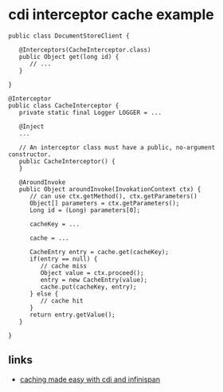 # cdi interceptor cache example

```
public class DocumentStoreClient {

   @Interceptors(CacheInterceptor.class)
   public Object get(long id) {
      // ...
   }
   
}
```

```
@Interceptor
public class CacheInterceptor {
   private static final Logger LOGGER = ...
   
   @Inject
   ...
   
   // An interceptor class must have a public, no-argument constructor.
   public CacheInterceptor() {
   }

   @AroundInvoke
   public Object aroundInvoke(InvokationContext ctx) {
      // can use ctx.getMethod(), ctx.getParameters()
      Object[] parameters = ctx.getParameters();
      Long id = (Long) parameters[0];
      
      cacheKey = ...
      
      cache = ...
      
      CacheEntry entry = cache.get(cacheKey);
      if(entry == null) {
         // cache miss
         Object value = ctx.proceed();
         entry = new CacheEntry(value);
         cache.put(cacheKey, entry);
      } else {
         // cache hit
      }
      return entry.getValue();
   }
   
}
```

## links
* [caching made easy with cdi and infinispan](https://paluch.biz/blog/115-caching-made-easy-with-cdi-and-infinispan.html)
